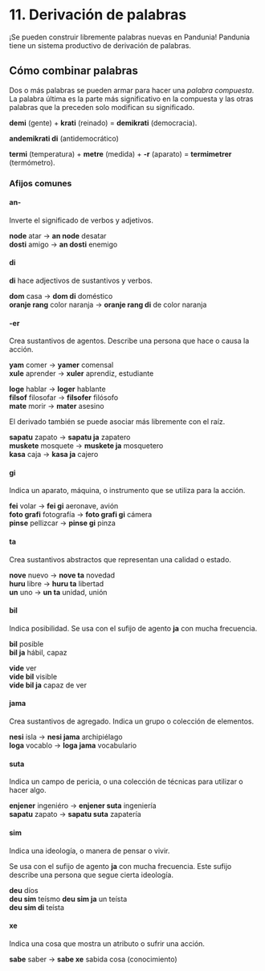 
# 11. Derivación de palabras

¡Se pueden construir libremente palabras nuevas en Pandunia!
Pandunia tiene un sistema productivo de derivación de palabras.

## Cómo combinar palabras

Dos o más palabras se pueden armar para hacer una _palabra compuesta_.
La palabra última es la parte más significativo en la compuesta
y las otras palabras que la preceden solo modifican su significado.

**demi**
(gente) +
**krati**
(reinado) =
**demikrati**
(democracia).

**andemikrati di**
(antidemocrático)

**termi**
(temperatura) +
**metre**
(medida) +
**-r**
(aparato) =
**termimetrer**
(termómetro).


### Afijos comunes

#### an-

Inverte el significado de verbos y adjetivos.

**node** atar →
**an node** desatar  
**dosti** amigo →
**an dosti** enemigo


#### di

**di**
hace adjectivos de sustantivos y verbos.

**dom** casa →
**dom di** doméstico  
**oranje rang** color naranja →
**oranje rang di** de color naranja


#### -er

Crea sustantivos de agentos.
Describe una persona que hace o causa la acción.

**yam** comer →
**yamer** comensal  
**xule** aprender →
**xuler** aprendiz, estudiante

**loge** hablar →
**loger** hablante  
**filsof** filosofar →
**filsofer** filósofo  
**mate** morir →
**mater** asesino

El derivado también se puede asociar más libremente con el raíz.

**sapatu** zapato →
**sapatu ja** zapatero  
**muskete** mosquete →
**muskete ja** mosquetero  
**kasa** caja →
**kasa ja** cajero


#### gi

Indica un aparato, máquina, o instrumento que se utiliza para la acción.

**fei** volar →
**fei gi** aeronave, avión  
**foto grafi** fotografía →
**foto grafi gi** cámera  
**pinse** pellizcar →
**pinse gi** pinza


#### ta

Crea sustantivos abstractos que representan una calidad o estado.

**nove** nuevo →
**nove ta** novedad  
**huru** libre →
**huru ta** libertad  
**un** uno →
**un ta** unidad, unión


#### bil

Indica posibilidad. Se usa con el sufijo de agento **ja** con mucha frecuencia.

**bil** posible  
**bil ja** hábil, capaz

**vide** ver  
**vide bil** visible  
**vide bil ja** capaz de ver


#### jama

Crea sustantivos de agregado.
Indica un grupo o colección de elementos.

**nesi** isla →
**nesi jama** archipiélago  
**loga** vocablo →
**loga jama** vocabulario


#### suta

Indica un campo de pericia, o una colección de técnicas para utilizar o hacer algo.

**enjener** ingeniéro →
**enjener suta** ingeniería  
**sapatu** zapato →
**sapatu suta** zapatería


#### sim

Indica una ideología, o manera de pensar o vivir.

Se usa con el sufijo de agento **ja** con mucha frecuencia.
Este sufijo describe una persona que segue cierta ideología.

**deu** díos  
**deu sim** teísmo
**deu sim ja** un teísta  
**deu sim di** teísta  


#### xe

Indica una cosa que mostra un atributo o sufrir una acción.

**sabe** saber →
**sabe xe** sabida cosa (conocimiento)


